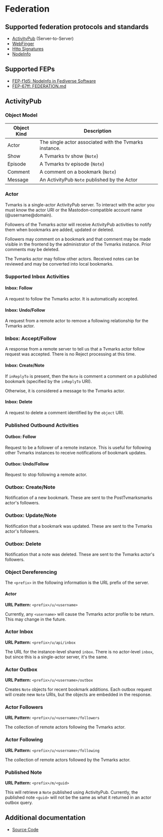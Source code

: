 # Federation

## Supported federation protocols and standards

- [ActivityPub](https://www.w3.org/TR/activitypub/) (Server-to-Server)
- [WebFinger](https://webfinger.net/)
- [Http Signatures](https://datatracker.ietf.org/doc/html/draft-cavage-http-signatures)
- [NodeInfo](https://nodeinfo.diaspora.software/)

## Supported FEPs

- [FEP-f1d5: NodeInfo in Fediverse Software](https://codeberg.org/fediverse/fep/src/branch/main/fep/f1d5/fep-f1d5.md)
- [FEP-67ff: FEDERATION.md](https://codeberg.org/fediverse/fep/src/branch/main/fep/67ff/fep-67ff.md)

## ActivityPub

### Object Model

| Object Kind | Description                                              |
| ----------- | -------------------------------------------------------- |
| Actor       | The single actor associated with the Tvmarks instance.   |
| Show        | A Tvmarks tv show (`Note`)                               |
| Episode     | A Tvmarks tv episode (`Note`)                            |
| Comment     | A comment on a bookmark (`Note`)                         |
| Message     | An ActivityPub `Note` published by the Actor             |

### Actor

Tvmarks is a single-actor ActivityPub server. To interact with the actor you must know
the actor URI or the Mastodon-compatible account name (@username@domain).

Followers of the Tvmarks actor will receive ActivityPub activities to notify them when bookmarks are added, updated or deleted.

Followers may comment on a bookmark and that comment may be made visible in the frontend by the administrator of the Tvmarks instance. Prior comments may be deleted.

The Tvmarks actor may follow other actors. Received notes can be reviewed and may be converted into local bookmarks.

### Supported Inbox Activities

#### Inbox: Follow

A request to follow the Tvmarks actor. It is automatically accepted.

#### Inbox: Undo/Follow

A request from a remote actor to remove a following relationship for the Tvmarks actor.

### Inbox: Accept/Follow

A response from a remote server to tell us that a Tvmarks actor follow request was accepted. There is no Reject processing at this time.

#### Inbox: Create/Note

If `inReplyTo` is present, then the `Note` is comment a comment on a published bookmark (specified by the `inReplyTo` URI).

Otherwise, it is considered a message to the Tvmarks actor.

#### Inbox: Delete

A request to delete a comment identified by the `object` URI.

### Published Outbound Activities

#### Outbox: Follow

Request to be a follower of a remote instance. This is useful for following other Tvmarks instances to receive notifications of bookmark updates.

#### Outbox: Undo/Follow

Request to stop following a remote actor.

### Outbox: Create/Note

Notification of a new bookmark. These are sent to the PostTvmarksmarks actor's followers.

### Outbox: Update/Note

Notification that a bookmark was updated. These are sent to the Tvmarks actor's followers.

### Outbox: Delete

Notification that a note was deleted. These are sent to the Tvmarks actor's followers.

### Object Dereferencing

The `<prefix>` in the following information is the URL prefix of the server.

#### Actor

**URL Pattern:** `<prefix>/u/<username>`

Currently, any `<username>` will cause the Tvmarks actor profile to be return. This may change in the future.

### Actor Inbox

**URL Pattern:** `<prefix>/u/api/inbox`

The URL for the instance-level shared `inbox`. There is no actor-level `inbox`, but since this is a single-actor server, it's the same.

### Actor Outbox

**URL Pattern:** `<prefix>/u/<username>/outbox`

Creates `Note` objects for recent bookmark additions. Each outbox request will create new `Note` URIs, but the objects are embedded in the response.

### Actor Followers

**URL Pattern:** `<prefix>/u/<username>/followers`

The collection of remote actors following the Tvmarks actor.

### Actor Following

**URL Pattern:** `<prefix>/u/<username>/following`

The collection of remote actors followed by the Tvmarks actor.

### Published Note

**URL Pattern:** `<prefix>/m/<guid>`

This will retrieve a `Note` published using ActivityPub. Currently, the published note `<guid>` will not be the same as what it returned in an actor outbox query.

## Additional documentation

- [Source Code](https://github.com/stefanhayden/tvmarks)
